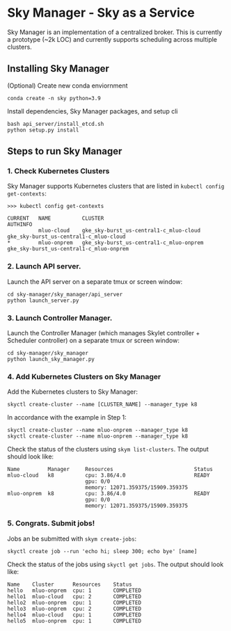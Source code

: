 # Sky Manager - Sky as a Service

Sky Manager is an implementation of a centralized broker. This is currently a prototype (~2k LOC) and currently supports scheduling across multiple clusters.

## Installing Sky Manager

(Optional) Create new conda enviornment

```
conda create -n sky python=3.9
```

Install dependencies, Sky Manager packages, and setup cli

```
bash api_server/install_etcd.sh
python setup.py install
```

## Steps to run Sky Manager

### 1. Check Kubernetes Clusters

Sky Manager supports Kubernetes clusters that are listed in `kubectl config get-contexts`:

```
>>> kubectl config get-contexts

CURRENT   NAME          CLUSTER                                   AUTHINFO                               
          mluo-cloud    gke_sky-burst_us-central1-c_mluo-cloud    gke_sky-burst_us-central1-c_mluo-cloud    
*         mluo-onprem   gke_sky-burst_us-central1-c_mluo-onprem   gke_sky-burst_us-central1-c_mluo-onprem   
```

### 2. Launch API server.

Launch the API server on a separate tmux or screen window:

```
cd sky-manager/sky_manager/api_server
python launch_server.py
```

### 3. Launch Controller Manager.

Launch the Controller Manager (which manages Skylet controller + Scheduler controller) on a separate tmux or screen window:

```
cd sky-manager/sky_manager
python launch_sky_manager.py
```

### 4. Add Kubernetes Clusters on Sky Manager

Add the Kubernetes clusters to Sky Manager:

```
skyctl create-cluster --name [CLUSTER_NAME] --manager_type k8
```

In accordance with the example in Step 1:
```
skyctl create-cluster --name mluo-onprem --manager_type k8
skyctl create-cluster --name mluo-onprem --manager_type k8
```

Check the status of the clusters using `skym list-clusters`. The output should look like:
```
Name         Manager     Resources                          Status
mluo-cloud   k8          cpu: 3.86/4.0                      READY
                         gpu: 0/0
                         memory: 12071.359375/15909.359375
mluo-onprem  k8          cpu: 3.86/4.0                      READY
                         gpu: 0/0
                         memory: 12071.359375/15909.359375
```

### 5. Congrats. Submit jobs!

Jobs an be submitted with `skym create-jobs`:

```
skyctl create job --run 'echo hi; sleep 300; echo bye' [name]
```

Check the status of the jobs using `skyctl get jobs`. The output should look like:

```
Name    Cluster      Resources    Status
hello   mluo-onprem  cpu: 1       COMPLETED
hello1  mluo-cloud   cpu: 2       COMPLETED
hello2  mluo-onprem  cpu: 1       COMPLETED
hello3  mluo-onprem  cpu: 2       COMPLETED
hello4  mluo-cloud   cpu: 1       COMPLETED
hello5  mluo-onprem  cpu: 1       COMPLETED
```


